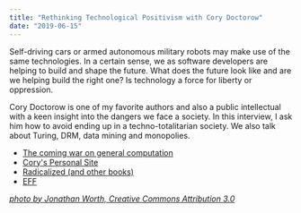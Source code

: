 ```yaml
---
title: "Rethinking Technological Positivism with Cory Doctorow"
date: "2019-06-15"
---
```


Self-driving cars or armed autonomous military robots may make use of the same technologies. In a certain sense, we as software developers are helping to build and shape the future. What does the future look like and are we helping build the right one? Is technology a force for liberty or oppression.

Cory Doctorow is one of my favorite authors and also a public intellectual with a keen insight into the dangers we face a society. In this interview, I ask him how to avoid ending up in a techno-totalitarian society. We also talk about Turing, DRM, data mining and monopolies.

- [The coming war on general computation](https://www.youtube.com/watch?v=HUEvRyemKSg)
- [Cory's Personal Site](https://craphound.com)
- [Radicalized (and other books)](https://craphound.com/shop/)
- [EFF](https://www.eff.org/)

_[photo by Jonathan Worth, Creative Commons Attribution 3.0](http://JonathanWorth.com)_
